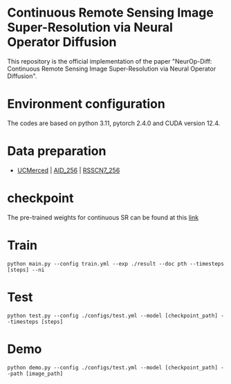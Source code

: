 # Continuous Remote Sensing Image Super-Resolution via Neural Operator Diffusion

This repository is the official implementation of the paper "NeurOp-Diff: Continuous Remote Sensing Image Super-Resolution via Neural Operator Diffusion".

# Environment configuration

The codes are based on python 3.11, pytorch 2.4.0 and CUDA version 12.4.

# Data preparation

- [UCMerced](https://drive.google.com/drive/folders/1Mknr0n4VjWIAk3yQwGewplDe4bUa-_D-?usp=drive_link) | [AID_256](https://drive.google.com/drive/folders/1Mknr0n4VjWIAk3yQwGewplDe4bUa-_D-?usp=drive_link) | [RSSCN7_256](https://drive.google.com/drive/folders/1Mknr0n4VjWIAk3yQwGewplDe4bUa-_D-?usp=drive_link)

# checkpoint

The pre-trained weights for continuous SR can be found at this [link](https://drive.google.com/drive/folders/18bhPVB0V-IzbuUnMToz-IZdObYJpS9fG?usp=drive_link)

# Train

```python main.py --config train.yml --exp ./result --doc pth --timesteps [steps] --ni```

# Test

```python test.py --config ./configs/test.yml --model [checkpoint_path] --timesteps [steps]```

# Demo

```python demo.py --config ./configs/test.yml --model [checkpoint_path] --path [image_path]```